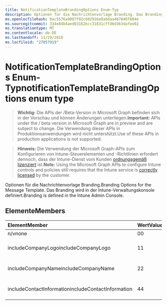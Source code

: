 ```yaml
---
title: NotificationTemplateBrandingOptions Enum-Typ
description: Optionen für die Nachrichtenvorlage Branding. Das Branding wird in der Intune-Verwaltungskonsole definiert.
ms.openlocfilehash: 0ac5576a9087f92c602916e8a6daa467040f604e
ms.sourcegitcommit: 334e84b4aed63162bcc31831cffd6d363dafee02
ms.translationtype: MT
ms.contentlocale: de-DE
ms.lasthandoff: 11/29/2018
ms.locfileid: "27057919"
---
```

# <a name="notificationtemplatebrandingoptions-enum-type"></a><span data-ttu-id="bb72e-104">NotificationTemplateBrandingOptions Enum-Typ</span><span class="sxs-lookup"><span data-stu-id="bb72e-104">notificationTemplateBrandingOptions enum type</span></span>

> <span data-ttu-id="bb72e-105">**Wichtig:** Die APIs der /Beta-Version in Microsoft Graph befinden sich in der Vorschau und können Änderungen unterliegen.</span><span class="sxs-lookup"><span data-stu-id="bb72e-105">**Important:** APIs under the / beta version in Microsoft Graph are in preview and are subject to change.</span></span> <span data-ttu-id="bb72e-106">Die Verwendung dieser APIs in Produktionsanwendungen wird nicht unterstützt.</span><span class="sxs-lookup"><span data-stu-id="bb72e-106">Use of these APIs in production applications is not supported.</span></span>

> <span data-ttu-id="bb72e-107">**Hinweis:** Die Verwendung der Microsoft Graph-APIs zum Konfigurieren von Intune-Steuerelementen und -Richtlinien erfordert dennoch, dass der Intune-Dienst vom Kunden [ordnungsgemäß lizenziert](https://go.microsoft.com/fwlink/?linkid=839381) ist.</span><span class="sxs-lookup"><span data-stu-id="bb72e-107">**Note:** Using the Microsoft Graph APIs to configure Intune controls and policies still requires that the Intune service is [correctly licensed](https://go.microsoft.com/fwlink/?linkid=839381) by the customer.</span></span>

<span data-ttu-id="bb72e-108">Optionen für die Nachrichtenvorlage Branding.</span><span class="sxs-lookup"><span data-stu-id="bb72e-108">Branding Options for the Message Template.</span></span> <span data-ttu-id="bb72e-109">Das Branding wird in der Intune-Verwaltungskonsole definiert.</span><span class="sxs-lookup"><span data-stu-id="bb72e-109">Branding is defined in the Intune Admin Console.</span></span>
## <a name="members"></a><span data-ttu-id="bb72e-110">Elemente</span><span class="sxs-lookup"><span data-stu-id="bb72e-110">Members</span></span>
|<span data-ttu-id="bb72e-111">Element</span><span class="sxs-lookup"><span data-stu-id="bb72e-111">Member</span></span>|<span data-ttu-id="bb72e-112">Wert</span><span class="sxs-lookup"><span data-stu-id="bb72e-112">Value</span></span>|<span data-ttu-id="bb72e-113">Beschreibung</span><span class="sxs-lookup"><span data-stu-id="bb72e-113">Description</span></span>|
|:---|:---|:---|
|<span data-ttu-id="bb72e-114">n/v</span><span class="sxs-lookup"><span data-stu-id="bb72e-114">none</span></span>|<span data-ttu-id="bb72e-115">0</span><span class="sxs-lookup"><span data-stu-id="bb72e-115">0</span></span>|<span data-ttu-id="bb72e-116">Keine Branding.</span><span class="sxs-lookup"><span data-stu-id="bb72e-116">No Branding.</span></span>|
|<span data-ttu-id="bb72e-117">includeCompanyLogo</span><span class="sxs-lookup"><span data-stu-id="bb72e-117">includeCompanyLogo</span></span>|<span data-ttu-id="bb72e-118">1</span><span class="sxs-lookup"><span data-stu-id="bb72e-118">1</span></span>|<span data-ttu-id="bb72e-119">Enthalten Sie Firmenlogo.</span><span class="sxs-lookup"><span data-stu-id="bb72e-119">Include Company Logo.</span></span>|
|<span data-ttu-id="bb72e-120">includeCompanyName</span><span class="sxs-lookup"><span data-stu-id="bb72e-120">includeCompanyName</span></span>|<span data-ttu-id="bb72e-121">2</span><span class="sxs-lookup"><span data-stu-id="bb72e-121">2</span></span>|<span data-ttu-id="bb72e-122">Einschließen von Firmennamen.</span><span class="sxs-lookup"><span data-stu-id="bb72e-122">Include Company Name.</span></span>|
|<span data-ttu-id="bb72e-123">includeContactInformation</span><span class="sxs-lookup"><span data-stu-id="bb72e-123">includeContactInformation</span></span>|<span data-ttu-id="bb72e-124">4</span><span class="sxs-lookup"><span data-stu-id="bb72e-124">4</span></span>|<span data-ttu-id="bb72e-125">Enthalten Sie Kontaktinformationen.</span><span class="sxs-lookup"><span data-stu-id="bb72e-125">Include Contact Info.</span></span>|





